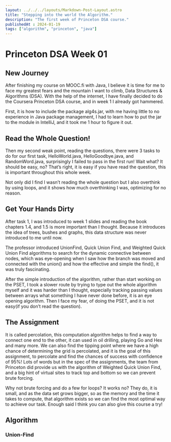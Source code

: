 ```yaml
---
layout: ../../../layouts/Markdown-Post-Layout.astro
title: "Stepping into the world the Algorithm."
description: "The first week of Princeton DSA course."
publishedAt : 2024-01-19
tags: ["algorithm", "princeton", "java"]
---
```


# Princeton DSA Week 01 

## New Journey
After finishing my course on MOOC.fi with Java, I believe it is time for me to face my greatest fears and the mountain I want to climb, Data Structures & Algorithms (DSA). With the help of the internet, I have finally decided to do the Coursera Princeton DSA course, and in week 1 I already got hammered.

First, it is how to include the package alg4s.jar, with me having little to no experience in Java package management, I had to learn how to put the jar to the module in IntelliJ, and it took me 1 hour to figure it out. 

## Read the Whole Question!
Then my second weak point, reading the questions, there were 3 tasks to do for our first task, HelloWorld.java, HelloGoodbye.java, and RandomWord.java, surprisingly I failed to pass in the first run! Wait what? It should be easy, no? That’s right, it is easy if you have read the question, this is important throughout this whole week.

Not only did I find I wasn’t reading the whole question but I also overthink by using loops, and it shows how much overthinking I was, optimizing for no reason.

## Get Your Hands Dirty
After task 1, I was introduced to week 1 slides and reading the book chapters 1.4, and 1.5 is more important than I thought. Because it introduces the idea of trees, bushes and graphs, this data structure was never introduced to me until now.

The professor introduced UnionFind, Quick Union Find, and Weighted Quick Union Find algorithms to search for the dynamic connective between nodes, which was eye-opening when I saw how the branch was moved and connected with the union() and how the effective and simple the find(), it was truly fascinating.

After the simple introduction of the algorithm, rather than start working on the PSET, I took a slower route by trying to type out the whole algorithm myself and it was harder than I thought, especially tracking passing values between arrays what something I have never done before, it is an eye opening algorithm. Then I face my fear, of doing the PSET, and it is not easy(if you don’t read the question).

## The Assignment
It is called percolation, this computation algorithm helps to find a way to connect one end to the other, it can used in oil drilling, playing Go and Hex and many more. We can also find the tipping point where we have a high chance of determining the grid is percolated, and it is the goal of this assignment, to percolate and find the chances of success with confidence of 95%! Lots of words but in the spec of the assignments, the team from Princeton did provide us with the algorithm of Weighted Quick Union Find, and a big hint of virtual sites to track top and bottom so we can prevent brute forcing.

Why not brute forcing and do a few for loops? It works no? They do, it is small, and as the data set grows bigger, so as the memory and the time it takes to compute, that algorithm exists so we can find the most optimal way to achieve our task. Enough said I think you can also give this course a try!


## Algorithm
### Union-Find

